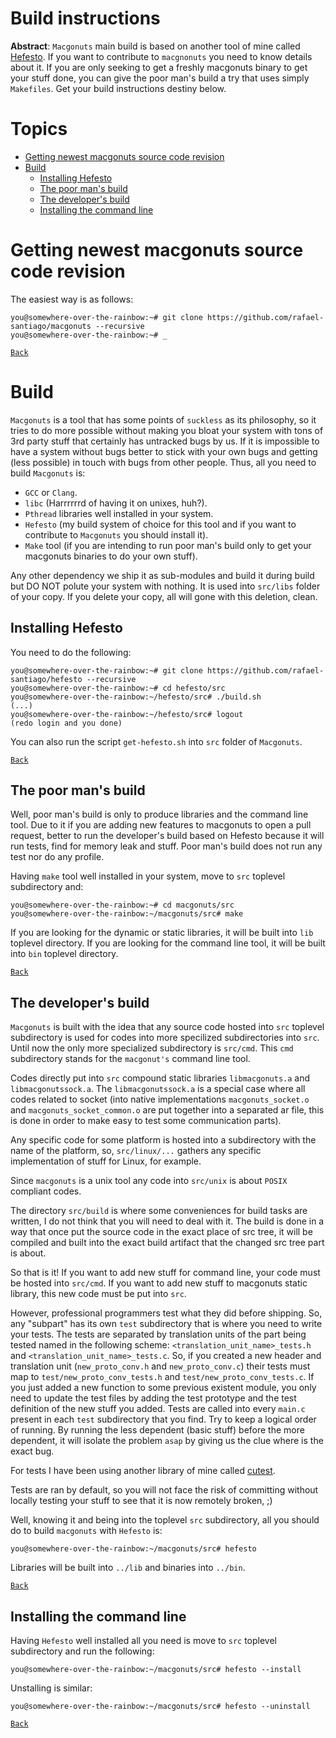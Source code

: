 # Build instructions

**Abstract**: ``Macgonuts`` main build is based on another tool of mine called [Hefesto](https://github.com/rafael-santiago/hefesto).
If you want to contribute to ``macgnonuts`` you need to know details about it. If you are only seeking to get a
freshly macgonuts binary to get your stuff done, you can give the poor man's build a try that uses simply ``Makefiles``.
Get your build instructions destiny below.

# Topics

- [Getting newest macgonuts source code revision](#getting-newest-macgonuts-source-code-revision)
- [Build](#build)
    - [Installing Hefesto](#installing-hefesto)
    - [The poor man's build](#the-poor-mans-build)
    - [The developer's build](#developers-build)
    - [Installing the command line](#installing-the-command-line)

# Getting newest macgonuts source code revision

The easiest way is as follows:

```
you@somewhere-over-the-rainbow:~# git clone https://github.com/rafael-santiago/macgonuts --recursive
you@somewhere-over-the-rainbow:~# _
```

[``Back``](#topics)

# Build

``Macgonuts`` is a tool that has some points of ``suckless`` as its philosophy, so it tries to do
more possible without making you bloat your system with tons of 3rd party stuff that certainly has
untracked bugs by us. If it is impossible to have a system without bugs better to stick with your
own bugs and getting (less possible) in touch with bugs from other people. Thus, all you need to
build ``Macgonuts`` is:

- ``GCC`` or ``Clang``.
- ``libc`` (Harrrrrrd of having it on unixes, huh?).
- ``Pthread`` libraries well installed in your system.
- ``Hefesto`` (my build system of choice for this tool and if you want to contribute to ``Macgonuts`` you should install it).
- ``Make`` tool (if you are intending to run poor man's build only to get your macgonuts binaries to do your own stuff).

Any other dependency we ship it as sub-modules and build it during build but DO NOT polute your system
with nothing. It is used into ``src/libs`` folder of your copy. If you delete your copy, all will gone
with this deletion, clean.

## Installing Hefesto

You need to do the following:

```
you@somewhere-over-the-rainbow:~# git clone https://github.com/rafael-santiago/hefesto --recursive
you@somewhere-over-the-rainbow:~# cd hefesto/src
you@somewhere-over-the-rainbow:~/hefesto/src# ./build.sh
(...)
you@somewhere-over-the-rainbow:~/hefesto/src# logout
(redo login and you done)
```

You can also run the script ``get-hefesto.sh`` into ``src`` folder of ``Macgonuts``.

[``Back``](#topics)

## The poor man's build

Well, poor man's build is only to produce libraries and the command line tool. Due to it if you are adding new
features to macgonuts to open a pull request, better to run the developer's build based on Hefesto because it
will run tests, find for memory leak and stuff. Poor man's build does not run any test nor do any profile.

Having ``make`` tool well installed in your system, move to ``src`` toplevel subdirectory and:

```
you@somewhere-over-the-rainbow:~# cd macgonuts/src
you@somewhere-over-the-rainbow:~/macgonuts/src# make
```

If you are looking for the dynamic or static libraries, it will be built into ``lib`` toplevel directory.
If you are looking for the command line tool, it will be built into ``bin`` toplevel directory.

[``Back``](#topics)

## The developer's build

``Macgonuts`` is built with the idea that any source code hosted into ``src`` toplevel subdirectory is
used for codes into more specilized subdirectories into ``src``. Until now the only more specialized
subdirectory is ``src/cmd``. This ``cmd`` subdirectory stands for the ``macgonut's`` command line tool.

Codes directly put into ``src`` compound static libraries ``libmacgonuts.a`` and ``libmacgonutssock.a``.
The ``libmacgonutssock.a`` is a special case where all codes related to socket (into native implementations
``macgonuts_socket.o`` and ``macgonuts_socket_common.o`` are put together into a separated ar file, this
is done in order to make easy to test some communication parts).

Any specific code for some platform is hosted into a subdirectory with the name of the platform, so,
``src/linux/...`` gathers any specific implementation of stuff for Linux, for example.

Since ``macgonuts`` is a unix tool any code into ``src/unix`` is about ``POSIX`` compliant codes.

The directory ``src/build`` is where some conveniences for build tasks are written, I do not think that
you will need to deal with it. The build is done in a way that once put the source code in the exact
place of src tree, it will be compiled and built into the exact build artifact that the changed src tree
part is about.

So that is it! If you want to add new stuff for command line, your code must be hosted into ``src/cmd``.
If you want to add new stuff to macgonuts static library, this new code must be put into ``src``.

However, professional programmers test what they did before shipping. So, any "subpart" has its own
``test`` subdirectory that is where you need to write your tests. The tests are separated by translation units
of the part being tested named in the following scheme: ``<translation_unit_name>_tests.h`` and 
``<translation_unit_name>_tests.c``. So, if you created a new header and translation unit (``new_proto_conv.h`` and
``new_proto_conv.c``) their tests must map to ``test/new_proto_conv_tests.h`` and ``test/new_proto_conv_tests.c``.
If you just added a new function to some previous existent module, you only need to update the test files
by adding the test prototype and the test definition of the new stuff you added. Tests are called into every
``main.c`` present in each ``test`` subdirectory that you find. Try to keep a logical order of running. By running
the less dependent (basic stuff) before the more dependent, it will isolate the problem ``asap`` by giving us the
clue where is the exact bug.

For tests I have been using another library of mine called [cutest](https://github.com/rafael-santiago/cutest).

Tests are ran by default, so you will not face the risk of committing without locally testing your stuff to see
that it is now remotely broken, ;)

Well, knowing it and being into the toplevel ``src`` subdirectory, all you should do to build ``macgonuts``
with ``Hefesto`` is:

```
you@somewhere-over-the-rainbow:~/macgonuts/src# hefesto
```

Libraries will be built into ``../lib`` and binaries into ``../bin``.

[``Back``](#topics)

## Installing the command line

Having ``Hefesto`` well installed all you need is move to ``src`` toplevel subdirectory and run the following:

```
you@somewhere-over-the-rainbow:~/macgonuts/src# hefesto --install
```

Unstalling is similar:

```
you@somewhere-over-the-rainbow:~/macgonuts/src# hefesto --uninstall
```

[``Back``](#topics)
